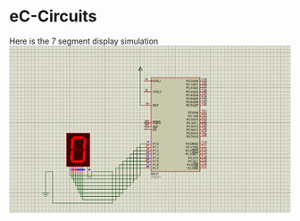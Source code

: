 # eC-Circuits

Here is the 7 segment display simulation
![gif-image](https://github.com/monsij/eC-Circuits/blob/master/7Disp.gif)
